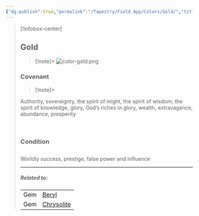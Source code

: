 ```yaml
---
{"dg-publish":true,"permalink":"/Tapestry/Field App/Colors/Gold/","title":"Gold","tags":["covenants/colors"],"dgHomeLink":true,"dgEnableSearch":true}
---
```


> [!infobox-center] 
> ## Gold
> > [!note]+
> ![color-gold.png](/img/user/File%20Vault/Field%20App/colors/color-gold.png)
>  ### Covenant 
>> [!note]+ 
>  <p class="note first" p style="margin-bottom: 16px;"> Authority, sovereignty, the spirit of might, the spirit of wisdom, the spirit of knowledge, glory, God’s riches in glory, wealth, extravagance, abundance, prosperity<br></span></p>
><br>
>
><h3 data-style="inverted">Condition</h3>
><p style="margin-bottom: 28px;">
>
><p class="note first-alt"> Worldly success, prestige, false power and influence
>
> <hr style="width: 100%; border: none; border-top: 1px solid var(--background-modifier-border); box-shadow: 0.4px -0.2px 0.1px #bababa; margin-left: auto">
> 
> ##### Related to:
>  <p class="note first" p style="margin-bottom: 16px;">
><p class="note third">
>
> |             |        |
> | --- | --- |
> | Gem        | <a href="beryl" data-href="beryl" class="internal-link">Beryl</a>       |
>| Gem          | <a href="chrysolite" data-href="chrysolite" class="internal-link">Chrysolite</a>                       |
